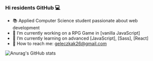 ### Hi residents GitHub 💻

- 📚 Applied Computer Science student passionate about web development
- 🔭 I’m currently working on a RPG Game in [vanilla JavaScript]
- 🌱 I’m currently learning on advanced [JavaScript], [Sass], [React]
- 📧 How to reach me: geleczkak26@gmail.com

![Anurag's GitHub stats](https://github-readme-stats.vercel.app/api?username=AParovyshnaya&theme=react&show_icons=true)

